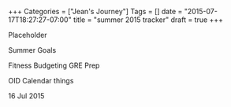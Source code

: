 +++
Categories = ["Jean's Journey"]
Tags = []
date = "2015-07-17T18:27:27-07:00"
title = "summer 2015 tracker"
draft = true
+++

Placeholder

Summer Goals

Fitness Budgeting GRE Prep

OID Calendar things

16 Jul 2015